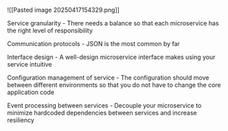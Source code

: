 
![[Pasted image 20250417154329.png]]

Service granularity - There needs a balance so that each microservice has the right level of responsibility

Communication protocols - JSON is the most common by far

Interface design - A well-design microservice interface makes using your service intuitive

Configuration management of service - The configuration should move between different environments so that you do not have to change the core application code

Event processing between services - Decouple your microservice to minimize hardcoded dependencies between services and increase resiliency